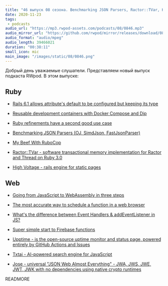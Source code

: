 ```yaml
---
title: "46 выпуск 08 сезона. Benchmarking JSON Parsers, Ractor::TVar, High Voltage, Upptime, Txtai, Jose и прочее"
date: 2020-11-23
tags:
 - podcasts
audio_url: "https://mp3.rwpod-assets.com/podcasts/08/0846.mp3"
audio_mirror_url: "https://github.com/rwpod/mirror/releases/download/08.46/0846.mp3"
audio_format: "audio/mpeg"
audio_length: 39466021
duration: "00:38:11"
small_icon: mic
main_image: "/images/static/08/0846.png"
---
```


Добрый день уважаемые слушатели. Представляем новый выпуск подкаста RWpod. В этом выпуске:

## Ruby

 - [Rails 6.1 allows attribute's default to be configured but keeping its type](https://blog.saeloun.com/2020/11/15/rails-6-1-allows-attribute-default-to-be-configured-but-keeping-its-type)
 - [Reusable development containers with Docker Compose and Dip](https://evilmartians.com/chronicles/reusable-development-containers-with-docker-compose-and-dip)
 - [Ruby refinements have a second good use case](https://dev.to/rolandstuder/ruby-refinements-have-a-second-good-use-case-42jk)


 - [Benchmarking JSON Parsers (OJ, SimdJson, FastJsonParser)](https://www.mayerdan.com/ruby/2020/11/15/benchmarking-JSON-parser)
 - [My Beef With RuboCop](https://www.rubypigeon.com/posts/my-beef-with-rubocop/)
 - [Ractor::TVar - software transactional memory implementation for Ractor and Thread on Ruby 3.0](https://github.com/ko1/ractor-tvar)
 - [High Voltage - rails engine for static pages](https://github.com/thoughtbot/high_voltage)

## Web

 - [Going from JavaScript to WebAssembly in three steps](https://engineering.q42.nl/webassembly/)
 - [The most accurate way to schedule a function in a web browser](https://medium.com/teads-engineering/the-most-accurate-way-to-schedule-a-function-in-a-web-browser-eadcd164da12)
 - [What's the difference between Event Handlers & addEventListener in JS?](https://medium.com/dailyjs/whats-the-difference-between-event-handlers-addeventlistener-in-js-963431f05c34)


 - [Super simple start to Firebase functions](https://kentcdodds.com/blog/super-simple-start-to-firebase-functions)
 - [Upptime - is the open-source uptime monitor and status page, powered entirely by GitHub Actions and Issues](https://github.com/upptime/upptime)
 - [Txtai - AI-powered search engine for JavaScript](https://github.com/neuml/txtai.js)
 - [Jose - universal "JSON Web Almost Everything" - JWA, JWS, JWE, JWT, JWK with no dependencies using native crypto runtimes](https://github.com/panva/jose)

READMORE
